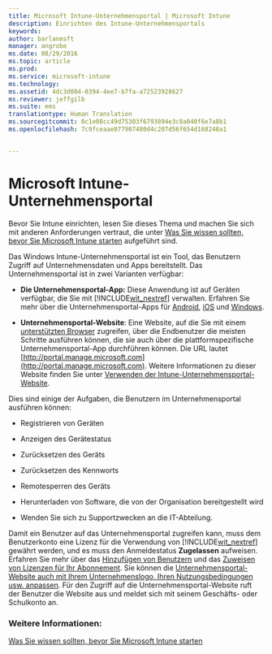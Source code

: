 ```yaml
---
title: Microsoft Intune-Unternehmensportal | Microsoft Intune
description: Einrichten des Intune-Unternehmensportals
keywords: 
author: barlanmsft
manager: angrobe
ms.date: 08/29/2016
ms.topic: article
ms.prod: 
ms.service: microsoft-intune
ms.technology: 
ms.assetid: 4dc3d084-0394-4ee7-b7fa-a72523928627
ms.reviewer: jeffgilb
ms.suite: ems
translationtype: Human Translation
ms.sourcegitcommit: 0c1e08cc49d75303f6793894e3c8a040f6e7a8b1
ms.openlocfilehash: 7c9fceaae077907480d4c207d56f654d168248a1


---
```


# Microsoft Intune-Unternehmensportal

Bevor Sie Intune einrichten, lesen Sie dieses Thema und machen Sie sich mit anderen Anforderungen vertraut, die unter [Was Sie wissen sollten, bevor Sie Microsoft Intune starten](what-to-know-before-you-start-microsoft-intune.md) aufgeführt sind.

Das Windows Intune-Unternehmensportal ist ein Tool, das Benutzern Zugriff auf Unternehmensdaten und Apps bereitstellt. Das Unternehmensportal ist in zwei Varianten verfügbar:

-   **Die Unternehmensportal-App:** Diese Anwendung ist auf Geräten verfügbar, die Sie mit [!INCLUDE[wit_nextref](../includes/wit_nextref_md.md)] verwalten. Erfahren Sie mehr über die Unternehmensportal-Apps für [Android](/Intune/EndUser/using-your-android-device-with-intune), [iOS](/Intune/EndUser/using-your-ios-or-mac-os-x-device-with-intune) und [Windows](/Intune/EndUser/using-your-windows-device-with-intune).


- **Unternehmensportal-Website**: Eine Website, auf die Sie mit einem [unterstützten Browser](supported-web-browsers.md) zugreifen, über die Endbenutzer die meisten Schritte ausführen können, die sie auch über die plattformspezifische Unternehmensportal-App durchführen können. Die URL lautet [http://portal.manage.microsoft.com](http://portal.manage.microsoft.com). Weitere Informationen zu dieser Website finden Sie unter [Verwenden der Intune-Unternehmensportal-Website](/Intune/EndUser/using-the-intune-company-portal-website).

Dies sind einige der Aufgaben, die Benutzern im Unternehmensportal ausführen können:

-   Registrieren von Geräten

-   Anzeigen des Gerätestatus

-   Zurücksetzen des Geräts

-   Zurücksetzen des Kennworts

-   Remotesperren des Geräts

-   Herunterladen von Software, die von der Organisation bereitgestellt wird

-   Wenden Sie sich zu Supportzwecken an die IT-Abteilung.

Damit ein Benutzer auf das Unternehmensportal zugreifen kann, muss dem Benutzerkonto eine Lizenz für die Verwendung von [!INCLUDE[wit_nextref](../includes/wit_nextref_md.md)] gewährt werden, und es muss den Anmeldestatus **Zugelassen** aufweisen. Erfahren Sie mehr über das [Hinzufügen von Benutzern](start-with-a-paid-subscription-to-microsoft-intune-step-3.md) und das [Zuweisen von Lizenzen für Ihr Abonnement](start-with-a-paid-subscription-to-microsoft-intune-step-4.md). Sie können die [ Unternehmensportal-Website auch mit Ihrem Unternehmenslogo, Ihren Nutzungsbedingungen usw. anpassen](start-with-a-paid-subscription-to-microsoft-intune-step-7.md). Für den Zugriff auf die Unternehmensportal-Website ruft der Benutzer die Website aus und meldet sich mit seinem Geschäfts- oder Schulkonto an.

### Weitere Informationen:
[Was Sie wissen sollten, bevor Sie Microsoft Intune starten](what-to-know-before-you-start-microsoft-intune.md)



<!--HONumber=Aug16_HO5-->


